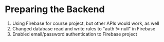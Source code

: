 # Preparing the Backend
01. Using Firebase for course project, but other APIs would work, as well
02. Changed database read and write rules to "auth != null" in Firebase
03. Enabled email/password authentication to Firebase project